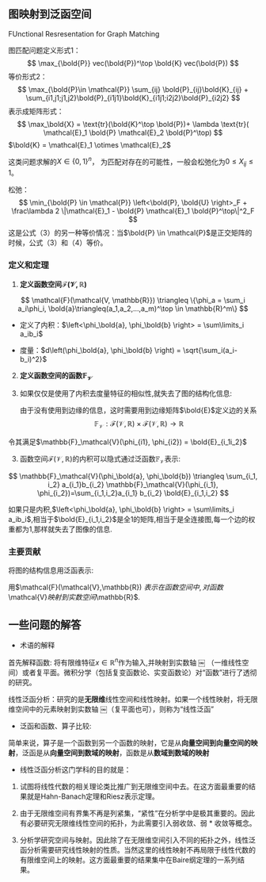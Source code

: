## 图映射到泛函空间

FUnctional Resresentation for Graph Matching



图匹配问题定义形式1：
$$
\max_{\bold{P}} vec(\bold{P})^\top \bold{K} vec(\bold{P})
$$
等价形式2：
$$
\max_{\bold{P}\in \mathcal{P}} \sum_{ij} \bold{P}_{ij}\bold{K}_{ij} + \sum_{i1,j1;j1,j2}\bold{P}_{i1j1}\bold{K}_{i1j1;i2j2}\bold{P}_{i2j2}
$$
表示成矩阵形式：
$$
\max_\bold{X} = \text{tr}(\bold{K}^\top \bold{P})+ \lambda \text{tr}( \mathcal{E}_1 \bold{P} \mathcal{E}_2 \bold{P}^\top)
$$
$\bold{K} = \mathcal{E}_1 \otimes \mathcal{E}_2$

这类问题求解的$X\in \{0,1\}^n$， 为匹配对存在的可能性，一般会松弛化为$0\leq X_{ij} \leq 1$。

松弛：
$$
\min_{\bold{P} \in \mathcal{P}} \left<\bold{P}, \bold{U} \right>_F + \frac\lambda 2 \|\mathcal{E}_1 - \bold{P} \mathcal{E}_1 \bold{P}^\top\|^2_F
$$
这是公式（3）的另一种等价情况：当$\bold{P} \in \mathcal{P}$是正交矩阵的时候，公式（3）和（4）等价。



### 定义和定理

1. **定义函数空间$\mathcal{F}(\mathcal{V, \mathbb{R}})$**

$$
\mathcal{F}(\mathcal{V, \mathbb{R}}) \triangleq \{\phi_a = \sum_i a_i\phi_i, \bold{a}\triangleq(a_1,a_2,...,a_m)^\top \in \mathbb{R}^m\}
$$

- 定义了内积：$\left<\phi_\bold{a}, \phi_\bold{b} \right> = \sum\limits_i a_ib_i$

- 度量：$d\left(\phi_\bold{a}, \phi_\bold{b} \right) = \sqrt{\sum_i(a_i-b_i)^2}$

 

2. **定义函数空间的函数$\mathbb{F}_\mathcal{V}$**

3. 如果仅仅是使用了内积去度量特征的相似性,就失去了图的结构化信息:

    由于没有使用到边缘的信息，这时需要用到边缘矩阵$\bold{E}$定义边的关系
    $$
    \mathbb{F}_\mathcal{V}: \mathcal{F}(\mathcal{V},\mathbb{R}) \times\mathcal{F}(\mathcal{V},\mathbb{R})  \to \mathbb{R}
    $$

令其满足$\mathbb{F}_\mathcal{V}(\phi_{i1}, \phi_{i2}) = \bold{E}_{i_1i_2}$



3. 函数空间$\mathcal{F}(\mathcal{V},\mathbb{R})$的内积可以隐式通过泛函数$\mathbb{F}_\mathcal{V}$表示:

$$
\mathbb{F}_\mathcal{V}(\phi_\bold{a}, \phi_\bold{b}) \triangleq \sum_{i_1, i_2} a_{i_1}b_{i_2} \mathbb{F}_\mathcal{V}(\phi_{i_1}, \phi_{i_2})=\sum_{i_1,i_2}a_{i_1} b_{i_2} \bold{E}_{i_1,i_2}
$$

如果只是内积,$\left<\phi_\bold{a}, \phi_\bold{b} \right> = \sum\limits_i a_ib_i$,相当于$\bold{E}_{i_1,i_2}$是全1的矩阵,相当于是全连接图,每一个边的权重都为1,那样就失去了图像的信息.

### 主要贡献

将图的结构信息用泛函表示:

用$\mathcal{F}(\mathcal{V},\mathbb{R}) $表示在函数空间中,对函数$\mathcal{V}$映射到实数空间$\mathbb{R}$. 



## 一些问题的解答

- 术语的解释

首先解释函数: 将有限维特征$x \in \mathbb{R}^n$作为输入,并映射到实数轴 ￼ （一维线性空间）或者复平面。微积分学（包括复变函数论、实变函数论）对“函数”进行了透彻的研究。

线性泛函分析：研究的是**无限维**线性空间和线性映射。如果一个线性映射，将无限维空间中的元素映射到实数轴 ￼（复平面也可），则称为“线性泛函”

- 泛函和函数、算子比较:

简单来说，算子是一个函数到另一个函数的映射，它是从**向量空间到向量空间的映射**，泛函是从**向量空间到数域的映射**，函数是从**数域到数域的映射**



- 线性泛函分析这门学科的目的就是：

1. 试图将线性代数的相关理论类比推广到无限维空间中去。在这方面最重要的结果就是Hahn-Banach定理和Riesz表示定理。

2. 由于无限维空间有界集不再是列紧集，“紧性”在分析学中是极其重要的。因此有必要研究无限维线性空间的拓扑，为此需要引入弱收敛、弱 * 收敛等概念。

3. 分析学研究空间与映射。因此除了在无限维空间引入不同的拓扑之外，线性泛函分析需要研究线性映射的性质。当然这里的线性映射不再局限于线性代数的有限维空间上的映射。这方面最重要的结果集中在Baire纲定理的一系列结果。

